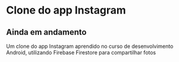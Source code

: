 # Clone do app Instagram
## Ainda em andamento
Um clone do app Instagram aprendido no curso de desenvolvimento Android, utilizando Firebase Firestore para compartilhar fotos
